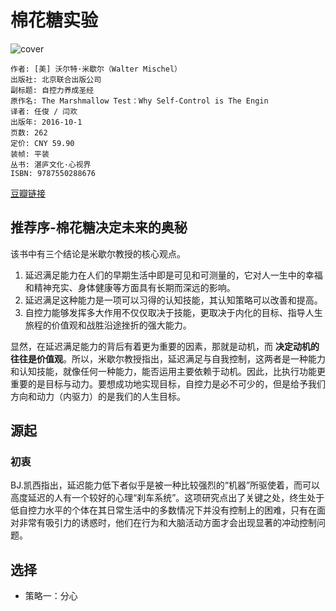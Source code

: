 # 棉花糖实验
![cover](https://img3.doubanio.com/view/subject/l/public/s29101770.jpg)

    作者: [美] 沃尔特·米歇尔（Walter Mischel） 
    出版社: 北京联合出版公司
    副标题: 自控力养成圣经
    原作名: The Marshmallow Test：Why Self-Control is The Engin
    译者: 任俊 / 闫欢 
    出版年: 2016-10-1
    页数: 262
    定价: CNY 59.90
    装帧: 平装
    丛书: 湛庐文化·心视界
    ISBN: 9787550288676

[豆瓣链接](https://book.douban.com/subject/26894686/)

## 推荐序-棉花糖决定未来的奥秘
该书中有三个结论是米歇尔教授的核心观点。

1. 延迟满足能力在人们的早期生活中即是可见和可测量的，它对人一生中的幸福和精神充实、身体健康等方面具有长期而深远的影响。
1. 延迟满足这种能力是一项可以习得的认知技能，其认知策略可以改善和提高。
1. 自控力能够发挥多大作用不仅仅取决于技能，更取决于内化的目标、指导人生旅程的价值观和战胜沿途挫折的强大能力。

显然，在延迟满足能力的背后有着更为重要的因素，那就是动机，而 **决定动机的往往是价值观**。所以，米歇尔教授指出，延迟满足与自我控制，这两者是一种能力和认知技能，就像任何一种能力，能否运用主要依赖于动机。因此，比执行功能更重要的是目标与动力。要想成功地实现目标，自控力是必不可少的，但是给予我们方向和动力（内驱力）的是我们的人生目标。

## 源起
### 初衷
BJ.凯西指出，延迟能力低下者似乎是被一种比较强烈的“机器”所驱使着，而可以高度延迟的人有一个较好的心理“刹车系统”。这项研究点出了关键之处，终生处于低自控力水平的个体在其日常生活中的多数情况下并没有控制上的困难，只有在面对非常有吸引力的诱惑时，他们在行为和大脑活动方面才会出现显著的冲动控制问题。

## 选择
- 策略一：分心













































































